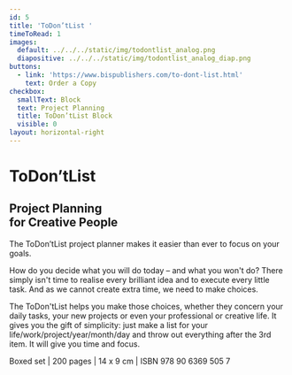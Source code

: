 ```yaml
---
id: 5
title: 'ToDon’tList '
timeToRead: 1
images:
  default: ../../../static/img/todontlist_analog.png
  diapositive: ../../../static/img/todontlist_analog_diap.png
buttons:
  - link: 'https://www.bispublishers.com/to-dont-list.html'
    text: Order a Copy
checkbox:
  smallText: Block
  text: Project Planning
  title: ToDon’tList Block
  visible: 0
layout: horizontal-right
---
```

# To&#8203;Don’t&#8203;List

## Project Planning<br/>for Creative People

The ToDon’tList project planner makes it easier than ever to focus on your goals.

How do you decide what you will do today – and what you won't do? There simply isn't time to realise every brilliant idea and to execute every little task. And as we cannot create extra time, we need to make choices. 

The ToDon'tList helps you make those choices, whether they concern your daily tasks, your new projects or even your professional or creative life. It gives you the gift of simplicity: just make a list for your life/work/project/year/month/day and throw out everything after the 3rd item. It will give you time and focus.  

Boxed set | 200 pages | 14 x 9 cm | ISBN 978 90 6369 505 7
